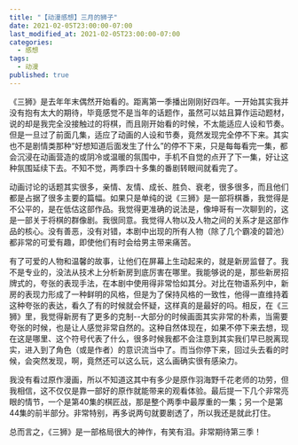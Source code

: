 ```yaml
---
title: "【动漫感想】三月的狮子"
date: 2021-02-05T23:00:00-07:00
last_modified_at: 2021-02-05T23:00:00-07:00
categories:
  - 感想
tags:
  - 动漫
published: true
---
```


《三狮》是去年年末偶然开始看的。距离第一季播出刚刚好四年。一开始其实我并没有抱有太大的期待，毕竟感觉不是当年的话题作，虽然可以姑且算作运动题材，说的却是我完全没接触过的将棋，而且刚开始看的时候，不太能适应人设和节奏。但是一旦过了前面几集，适应了动画的人设和节奏，竟然发现完全停不下来。其实也不是剧情类那种“好想知道后面发生了什么”的停不下来，只是每每看完一集，都会沉浸在动画营造的或阴冷或温暖的氛围中，手机不自觉的点开了下一集，好让这种氛围延续下去。不知不觉，两季四十多集的番剧转眼间就看完了。

动画讨论的话题其实很多，亲情、友情、成长、胜负、衰老，很多很多，而且他们都是占据了很多主要的篇幅。如果只是单纯的说《三狮》是一部将棋番，我觉得是不公平的，是在低估这部作品。我觉得更准确的说法是，像坤哥有一次聊到的，这是一部关于将棋的群像剧。我很同意。我觉得人物以及人物之间的关系才是这部作品的核心。没有善恶，没有对错，本剧中出现的所有人物（除了几个霸凌的碧池）都非常的可爱有趣，即使他们有时会给男主带来痛苦。

有了可爱的人物和温馨的故事，让他们在屏幕上生动起来的，就是新房监督了。我不是专业的，没法从技术上分析新房到底厉害在哪里。我能够说的是，那些新房招牌式的，夸张的表现手法，在本剧中使用得非常恰如其分。对比在物语系列中，新房的表现力形成了一种鲜明的风格，但是为了保持风格的一致性，他得一直维持着这种夸张的表达，看久了有的时候就会怀疑，这样真的是最好的吗。相反，在《三狮》里，我觉得新房有了更多的克制--大部分的时候画面其实非常的朴素，当需要夸张的时候，也是让人感觉非常自然的。这种自然体现在，如果不停下来去想，现在这是哪里、这个符号代表了什么，很多时候我都不会注意到其实我们早已脱离现实，进入到了角色（或是作者）的意识流当中了。而当你停下来，回过头去看的时候，会突然发现，啊，竟然还可以这么玩，这么画确实很有感染力。

我没有看过原作漫画，所以不知道这其中有多少是原作羽海野千花老师的功劳，但我相信，这不仅仅是靠一部好的原作就能带来的观看体验。最后提一下几个非常亮眼的情节，一个是第40集的棋匠战，那是整个两季中最厚重的一集；另一个是第44集的前半部分。非常特别，再多说两句就要剧透了，所以我还是就此打住。

总而言之，《三狮》是一部格局很大的神作，有笑有泪。非常期待第三季！

